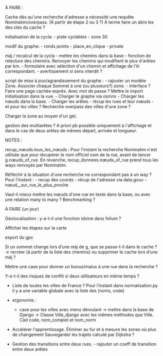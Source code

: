 
À FAIRE :

Cache dès qu'une recherche d'adresse a nécessité une requête Nominatim/overpass. (À partir de étape 2 ou 3 ?)
À terme faire un abre lex des cles du cache ?


initialisation de la cycla:
       - piste cyclables
       - zone 30

modif du graphe:
      - ronds points
      - place_en_clique
      - private

màj / recalcul de la cycla
    - mettre les chemins dans la base
    - fonction de relecture des chemins. Renvoyer les chemins qui modifient le plus d'arêtes par km.
    - formulaire avec sélection d'un chemin et affichage de l'iti correspondant.
    - avertissement si sens interdit ?

script de mise à jour/agrandissement du graphe :
       - rajouter un modèle Zone. Associer chaque Sommet à une (ou plusieurs?) zone.
       - interface ? Faire une page cachée exprès. Avec mot de passe ? Mettre le import initialisation dans la vue.
       - Charger le graphe via osmnx
       - Charger les nœuds dans la base.
       - Charger les arêtes
       - récup les rues et leur nœuds
       - et pour les villes ? Recherche overpass des villes d'une zone ?


Charger la zone au moyen d'un get.   


gestion des multiarêtes ?
 A priori pb possible uniquement à l'affichage et dans le cas de deux arêtes de mêmes départ, arrivée et longueur.



NOTES :

recup_nœuds.tous_les_nœuds : Pour l'instant la recherche Nominatim n'est utilisée que pour récupérer le nom officiel osm de la rue, avant de lancer g.nœuds_of_rue.
 En revanche, recup_donnees.nœuds_of_rue prend tous les ways renvoyés par Nominatim.

 Réfléchir à la situation d'une recherche ne correspondant pas à un way ?
 Pour l'instant :
      - recup des coords
      - récup de l'adresse via data.gouv
      - nœud__sur_rue_le_plus_proche


Vaut-il mieux mettre les nœuds d'une rue en texte dans la base, ou avec une relation many to many ? Benchmarking ?




À FAIRE (un jour)


Géolocalisation : y-a-t-il une fonction idoine dans folium ?

Afficher les étapes sur la carte

export du gpx

Si un sommet change lors d’une màj de g, que se passe-t-il dans le cache ? -> recréer (à partir de la liste des chemins) ou supprimer le cache lors d’une màj ?

Mettre une case pour donner un bonus/malus à une rue dans la recherche ?

Y-a-t-il des risques de conflit si deux utilisateurs en même temps ?


 - Liste de toutes les villes de France ? Pour l’instant dans normalisation.py il y a une variable globale avec la liste des (noms, code)

 - ergonomie :
     - case pour les villes avec menu déroulant
        -> mettre dans la base de Django
	-> Classe Ville_django avec les mêmes méthodes que Ville. Càd code, nom_complet et nom_norm


- Accélérer l'apprentissage.
  	    Éliminer au fur et à mesure les zones où plus de changement
  	    Sauvegarder les trajets calculé par Dijkstra ?


- Gestion des transitions entre deux rues.
  	  - rajouter un coeff de transition entre deux arêtes

